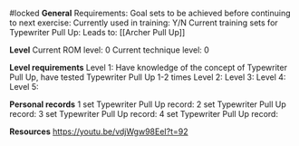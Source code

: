 #locked
**General**
Requirements:
Goal sets to be achieved before continuing to next exercise:
Currently used in training: Y/N
Current training sets for Typewriter Pull Up:
Leads to: 
[[Archer Pull Up]]

**Level**
Current ROM level: 0
Current technique level: 0

**Level requirements**
Level 1: Have knowledge of the concept of Typewriter Pull Up, have tested Typewriter Pull Up 1-2 times
Level 2:
Level 3:
Level 4:
Level 5:

**Personal records**
1 set Typewriter Pull Up record:
2 set Typewriter Pull Up record:
3 set Typewriter Pull Up record:
4 set Typewriter Pull Up record:

**Resources**
https://youtu.be/vdjWgw98EeI?t=92

